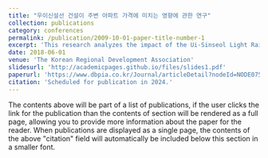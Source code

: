 ```yaml
---
title: "우이신설선 건설이 주변 아파트 가격에 미치는 영향에 관한 연구"
collection: publications
category: conferences
permalink: /publication/2009-10-01-paper-title-number-1
excerpt: 'This research analyzes the impact of the Ui-Sinseol Light Rail Transit construction on nearby apartment prices in Seoul. The study employs multiple regression analysis to evaluate how proximity to the newly constructed rail line influences housing values, with a focus on regional differences. The results highlight that the western areas experienced more significant price changes compared to the eastern areas, likely due to the influence of Line 4. The findings emphasize the varying effects of transportation infrastructure on real estate markets depending on local conditions and existing transit options.'
date: 2018-06-01
venue: 'The Korean Regional Development Association'
slidesurl: 'http://academicpages.github.io/files/slides1.pdf'
paperurl: 'https://www.dbpia.co.kr/Journal/articleDetail?nodeId=NODE07564440'
citation: 'Scheduled for publication in 2024.'
---
```


The contents above will be part of a list of publications, if the user clicks the link for the publication than the contents of section will be rendered as a full page, allowing you to provide more information about the paper for the reader. When publications are displayed as a single page, the contents of the above "citation" field will automatically be included below this section in a smaller font.
